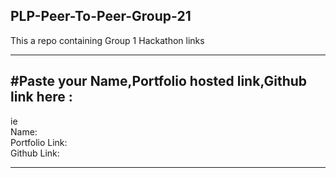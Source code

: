## PLP-Peer-To-Peer-Group-21
This a repo containing Group 1 Hackathon links

----
#Paste your Name,Portfolio hosted  link,Github link here :
--
ie<br>
Name:<br>
Portfolio Link:<br>
Github Link:<br>

----
